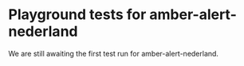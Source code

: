 # Playground tests for amber-alert-nederland
We are still awaiting the first test run for amber-alert-nederland.
